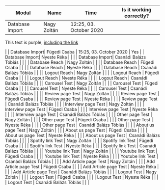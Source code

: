 | Modul | Name | Time | Is it working correctly? |
|-------|------|------|--------------------------|
| Database Import| Nagy Zoltán | 12:25, 03. October 2020 | <div class="text-purple">
  This text is purple, <a href="#" class="text-inherit">including the link</a>
</div>
 |
| Database Import| Fügedi Csaba | 15:25, 03. October 2020 | Yes |
| Database Import| Nyeste Réka |  |  |
| Database Import| Csanádi Balázs Tóbiás |  |  |
| Database Reach | Nagy Zoltán |  |  |
| Database Reach | Fügedi Csaba |  |  |
| Database Reach | Nyeste Réka |  |  |
| Database Reach | Csanádi Balázs Tóbiás |  |  |
| Logout Reach | Nagy Zoltán |  |  |
| Logout Reach | Fügedi Csaba |  |  |
| Logout Reach | Nyeste Réka |  |  |
| Logout Reach | Csanádi Balázs Tóbiás |  |  |
| Carousel Test | Nagy Zoltán |  |  |
| Carousel Test | Fügedi Csaba |  |  |
| Carousel Test | Nyeste Réka |  |  |
| Carousel Test | Csanádi Balázs Tóbiás |  |  |
| Review page Test | Nagy Zoltán |  |  |
| Review page Test | Fügedi Csaba |  |  |
| Review page Test | Nyeste Réka |  |  |
| Review page Test | Csanádi Balázs Tóbiás |  |  |
| Interview page Test | Nagy Zoltán |  |  |
| Interview page Test | Fügedi Csaba |  |  |
| Interview page Test | Nyeste Réka |  |  |
| Interview page Test | Csanádi Balázs Tóbiás |  |  |
| Other page Test | Nagy Zoltán |  |  |
| Other page Test | Fügedi Csaba |  |  |
| Other page Test | Nyeste Réka |  |  |
| Other page Test | Csanádi Balázs Tóbiás |  |  |
| About us page Test | Nagy Zoltán |  |  |
| About us page Test | Fügedi Csaba |  |  |
| About us page Test | Nyeste Réka |  |  |
| About us page Test | Csanádi Balázs Tóbiás |  |  |
| Spotify link Test | Nagy Zoltán |  |  |
| Spotify link Test | Fügedi Csaba |  |  |
| Spotify link Test | Nyeste Réka |  |  |
| Spotify link Test | Csanádi Balázs Tóbiás |  |  |
| Youtube link Test | Nagy Zoltán |  |  |
| Youtube link Test | Fügedi Csaba |  |  |
| Youtube link Test | Nyeste Réka |  |  |
| Youtube link Test | Csanádi Balázs Tóbiás |  |  |
| Add Article page Test | Nagy Zoltán |  |  |
| Add Article page Test | Fügedi Csaba |  |  |
| Add Article page Test | Nyeste Réka |  |  |
| Add Article page Test | Csanádi Balázs Tóbiás |  |  |
| Logout Test | Nagy Zoltán |  |  |
| Logout Test | Fügedi Csaba |  |  |
| Logout Test | Nyeste Réka |  |  |
| Logout Test | Csanádi Balázs Tóbiás |  |  |



